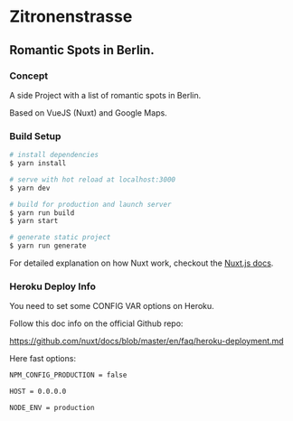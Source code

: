 # Zitronenstrasse
## Romantic Spots in Berlin.

### Concept

A side Project with a list of romantic spots in Berlin.

Based on VueJS (Nuxt) and Google Maps.

### Build Setup

``` bash
# install dependencies
$ yarn install

# serve with hot reload at localhost:3000
$ yarn dev

# build for production and launch server
$ yarn run build
$ yarn start

# generate static project
$ yarn run generate
```

For detailed explanation on how Nuxt work, checkout the [Nuxt.js docs](https://github.com/nuxt/nuxt.js).


### Heroku Deploy Info

You need to set some CONFIG VAR options on Heroku.

Follow this doc info on the official Github repo:

https://github.com/nuxt/docs/blob/master/en/faq/heroku-deployment.md

Here fast options:

``` bash
NPM_CONFIG_PRODUCTION = false

HOST = 0.0.0.0

NODE_ENV = production
```
